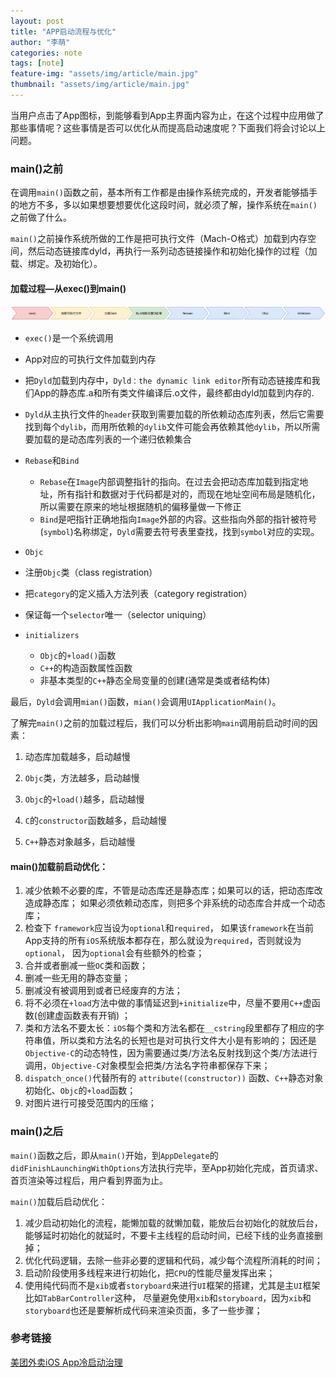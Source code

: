 ```yaml
---
layout: post
title: "APP启动流程与优化"
author: "李萌"
categories: note
tags: [note]
feature-img: "assets/img/article/main.jpg"
thumbnail: "assets/img/article/main.jpg"
---
```

当用户点击了App图标，到能够看到App主界面内容为止，在这个过程中应用做了那些事情呢？这些事情是否可以优化从而提高启动速度呢？下面我们将会讨论以上问题。

### main()之前

在调用`main()`函数之前，基本所有工作都是由操作系统完成的，开发者能够插手的地方不多，多以如果想要想要优化这段时间，就必须了解，操作系统在`main()`之前做了什么。

`main()`之前操作系统所做的工作是把可执行文件（Mach-O格式）加载到内存空间，然后动态链接库dyld，再执行一系列动态链接操作和初始化操作的过程（加载、绑定。及初始化）。

#### 加载过程—从exec()到main()

![main-load](https://raw.githubusercontent.com/limeng99/limeng99.github.io/master/assets/img/screenshots/main-load.png)

- `exec()`是一个系统调用
- App对应的可执行文件加载到内存
- 把`Dyld`加载到内存中，`Dyld：the dynamic link editor`所有动态链接库和我们App的静态库.a和所有类文件编译后.o文件，最终都由dyld加载到内存的.
- `Dyld`从主执行文件的`header`获取到需要加载的所依赖动态库列表，然后它需要找到每个`dylib`，而用所依赖的`dylib`文件可能会再依赖其他`dylib`，所以所需要加载的是动态库列表的一个递归依赖集合
- `Rebase`和`Bind`
  - `Rebase`在`Image`内部调整指针的指向。在过去会把动态库加载到指定地址，所有指针和数据对于代码都是对的，而现在地址空间布局是随机化，所以需要在原来的地址根据随机的偏移量做一下修正
  - `Bind`是吧指针正确地指向`Image`外部的内容。这些指向外部的指针被符号(`symbol`)名称绑定，`Dyld`需要去符号表里查找，找到`symbol`对应的实现。
- `Objc`
- 注册`Objc`类（class registration）
  
- 把`category`的定义插入方法列表（category registration）
  
- 保证每一个`selector`唯一（selector uniquing）
- `initializers`
  - `Objc`的`+load()`函数
  - `C++`的构造函数属性函数
  - 非基本类型的`C++`静态全局变量的创建(通常是类或者结构体)

最后，`Dyld`会调用`mian()`函数，`mian()`会调用`UIApplicationMain()`。

了解完`main()`之前的加载过程后，我们可以分析出影响`main`调用前启动时间的因素：

1. 动态库加载越多，启动越慢

2. `Objc`类，方法越多，启动越慢

3. `Objc`的`+load()`越多，启动越慢

4. `C`的`constructor`函数越多，启动越慢

5. `C++`静态对象越多，启动越慢

#### main()加载前启动优化：

1. 减少依赖不必要的库，不管是动态库还是静态库；如果可以的话，把动态库改造成静态库； 如果必须依赖动态库，则把多个非系统的动态库合并成一个动态库； 
2. 检查下 `framework`应当设为`optional`和`required`， 如果该`framework`在当前App支持的所有`iOS`系统版本都存在，那么就设为`required`，否则就设为`optional`， 因为`optional`会有些额外的检查； 
3. 合并或者删减一些`OC`类和函数； 
4. 删减一些无用的静态变量；
5. 删减没有被调用到或者已经废弃的方法；
6. 将不必须在`+load`方法中做的事情延迟到`+initialize`中，尽量不要用`C++`虚函数(创建虚函数表有开销) ；
7. 类和方法名不要太长：`iOS`每个类和方法名都在`__cstring`段里都存了相应的字符串值，所以类和方法名的长短也是对可执行文件大小是有影响的； 因还是`Objective-C`的动态特性，因为需要通过类/方法名反射找到这个类/方法进行调用，`Objective-C`对象模型会把类/方法名字符串都保存下来； 
8. `dispatch_once()`代替所有的 `attribute((constructor))` 函数、`C++`静态对象初始化、`Objc`的`+load`函数；
9. 对图片进行可接受范围内的压缩；

### main()之后

`main()`函数之后，即从`main()`开始，到`AppDelegate`的`didFinishLaunchingWithOptions`方法执行完毕，至App初始化完成，首页请求、首页渲染等过程后，用户看到界面为止。

`main()`加载后启动优化：

1. 减少启动初始化的流程，能懒加载的就懒加载，能放后台初始化的就放后台， 能够延时初始化的就延时，不要卡主线程的启动时间，已经下线的业务直接删掉；
2. 优化代码逻辑，去除一些非必要的逻辑和代码，减少每个流程所消耗的时间；
3. 启动阶段使用多线程来进行初始化，把`CPU`的性能尽量发挥出来；
4. 使用纯代码而不是`xib`或者`storyboard`来进行`UI`框架的搭建，尤其是主`UI`框架比如`TabBarController`这种， 尽量避免使用`xib`和`storyboard`，因为`xib`和`storyboard`也还是要解析成代码来渲染页面，多了一些步骤；

### 参考链接

[美团外卖iOS App冷启动治理](https://tech.meituan.com/2018/12/06/waimai-ios-optimizing-startup.html)